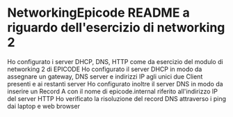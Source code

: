 # NetworkingEpicode README a riguardo dell'esercizio di networking 2
Ho configurato i server DHCP, DNS, HTTP come da esercizio del modulo di networking 2 di EPICODE
Ho configurato il server DHCP in modo da assegnare un gateway, DNS server e indirizzi IP agli unici due Client presenti e ai restanti server
Ho configurato inoltre il server DNS in modo da inserire un Record A con il nome di epicode.internal riferito all'indirizzo IP del server HTTP
Ho verificato la risoluzione del record DNS attraverso i ping dai laptop e web browser
